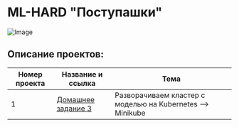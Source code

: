# ML-HARD "Поступашки"


![Image](2024-09-24_15-21-46_2.png)


## Описание проектов:
| Номер проекта | Название и ссылка | Тема                                                             |
|---------------|-------------------|------------------------------------------------------------------|
|1              |[Домашнее задание 3](https://github.com/AlexeyK12/Postupashki/tree/main/hw_kuber)|Разворачиваем кластер с моделью на Kubernetes --> Minikube|
